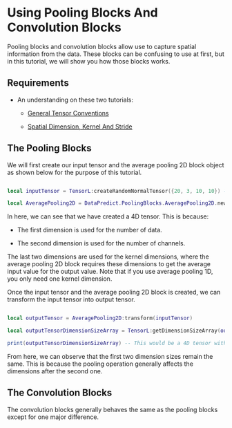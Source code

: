 # Using Pooling Blocks And Convolution Blocks

Pooling blocks and convolution blocks allow use to capture spatial information from the data. These blocks can be confusing to use at first, but in this tutorial, we will show you how those blocks works.

## Requirements

* An understanding on these two tutorials:

  * [General Tensor Conventions](GeneralTensorConventions.md)

  * [Spatial Dimension, Kernel And Stride](SpatialDimensionKernelAndStride.md)

## The Pooling Blocks

We will first create our input tensor and the average pooling 2D block object as shown below for the purpose of this tutorial.

```lua

local inputTensor = TensorL:createRandomNormalTensor({20, 3, 10, 10}) -- Creating a 4D tensor with the size of 20 x 3 x 10 x 10.

local AveragePooling2D = DataPredict.PoolingBlocks.AveragePooling2D.new({kernelDimensionSizeArray = {2, 2}, strideDimensionSizeArray = {2, 2})

```

In here, we can see that we have created a 4D tensor. This is because:

* The first dimension is used for the number of data.

* The second dimension is used for the number of channels.

The last two dimensions are used for the kernel dimensions, where the average pooling 2D block requires these dimensions to get the average input value for the output value. Note that if you use average pooling 1D, you only need one kernel dimension.

Once the input tensor and the average pooling 2D block is created, we can transform the input tensor into output tensor.

```lua

local outputTensor = AveragePooling2D:transform(inputTensor)

local outputTensorDimensionSizeArray = TensorL:getDimensionSizeArray(outputTensor)

print(outputTensorDimensionSizeArray) -- This would be a 4D tensor with the size of 20 x 3 x 5 x 5.

```

From here, we can observe that the first two dimension sizes remain the same. This is because the pooling operation generally affects the dimensions after the second one.

## The Convolution Blocks

The convolution blocks generally behaves the same as the pooling blocks except for one major difference. 
